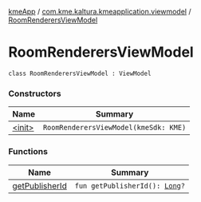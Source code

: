 [kmeApp](../../index.md) / [com.kme.kaltura.kmeapplication.viewmodel](../index.md) / [RoomRenderersViewModel](./index.md)

# RoomRenderersViewModel

`class RoomRenderersViewModel : ViewModel`

### Constructors

| Name | Summary |
|---|---|
| [&lt;init&gt;](-init-.md) | `RoomRenderersViewModel(kmeSdk: KME)` |

### Functions

| Name | Summary |
|---|---|
| [getPublisherId](get-publisher-id.md) | `fun getPublisherId(): `[`Long`](https://kotlinlang.org/api/latest/jvm/stdlib/kotlin/-long/index.html)`?` |
